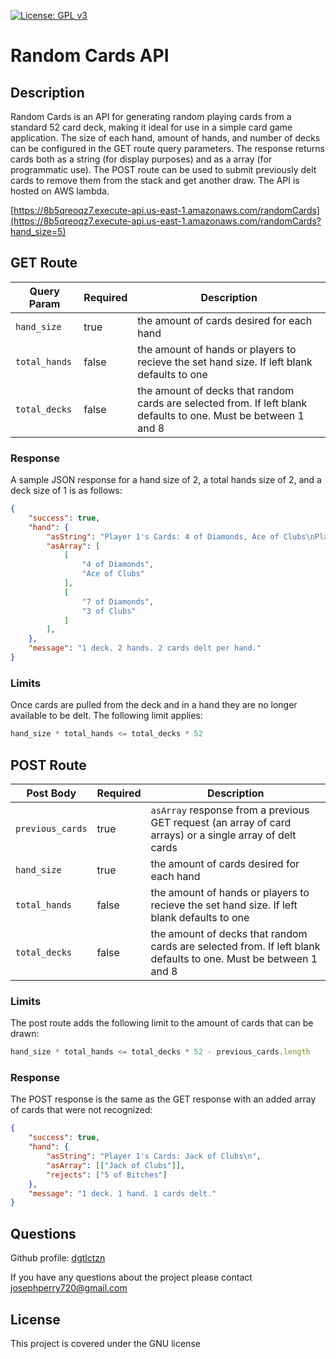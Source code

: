 [![License: GPL v3](https://img.shields.io/badge/License-GPLv3-blue.svg)](https://www.gnu.org/licenses/gpl-3.0)
# Random Cards API


## Description
Random Cards is an API for generating random playing cards from a standard 52 card deck, making it ideal for use in a simple card game application. The size of each hand, amount of hands, and number of decks can be configured in the GET route query parameters. The response returns cards both as a string (for display purposes) and as a array (for programmatic use). The POST route can be used to submit previously delt cards to remove them from the stack and get another draw. The API is hosted on AWS lambda. 

[https://8b5qreoqz7.execute-api.us-east-1.amazonaws.com/randomCards](https://8b5qreoqz7.execute-api.us-east-1.amazonaws.com/randomCards?hand_size=5)

## GET Route

Query Param | Required | Description
------|----------|------------
`hand_size` | true | the amount of cards desired for each hand
`total_hands` | false | the amount of hands or players to recieve the set hand size. If left blank defaults to one
`total_decks` | false | the amount of decks that random cards are selected from. If left blank defaults to one. Must be between 1 and 8


### Response
A sample JSON response for a hand size of 2, a total hands size of 2, and a deck size of 1 is as follows:

```JSON
{
    "success": true,
    "hand": {
        "asString": "Player 1's Cards: 4 of Diamonds, Ace of Clubs\nPlayer 2's Cards: 7 of Diamonds, 3 of Clubs\n",
        "asArray": [
            [
                "4 of Diamonds",
                "Ace of Clubs"
            ],
            [
                "7 of Diamonds",
                "3 of Clubs"
            ]
        ],
    },
    "message": "1 deck. 2 hands. 2 cards delt per hand."
}
```

### Limits
Once cards are pulled from the deck and in a hand they are no longer available to be delt. The following limit applies:
```JavaScript
hand_size * total_hands <= total_decks * 52
```

## POST Route
Post Body | Required | Description
------|----------|------------
`previous_cards` | true | `asArray`  response from a previous GET request (an array of card arrays) or a single array of delt cards
`hand_size` | true | the amount of cards desired for each hand
`total_hands` | false | the amount of hands or players to recieve the set hand size. If left blank defaults to one
`total_decks` | false | the amount of decks that random cards are selected from. If left blank defaults to one. Must be between 1 and 8

### Limits
The post route adds the following limit to the amount of cards that can be drawn:
```JavaScript
hand_size * total_hands <= total_decks * 52 - previous_cards.length
```

### Response
The POST response is the same as the GET response with an added array of cards that were not recognized:
```JSON
{
    "success": true,
    "hand": {
        "asString": "Player 1's Cards: Jack of Clubs\n",
        "asArray": [["Jack of Clubs"]],
        "rejects": ["5 of Bitches"]
    },
    "message": "1 deck. 1 hand. 1 cards delt."
}
```
## Questions
Github profile: [dgtlctzn](https://github.com/dgtlctzn)

If you have any questions about the project please contact josephperry720@gmail.com
## License
This project is covered under the GNU license